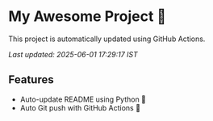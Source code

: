 # My Awesome Project 🚀

This project is automatically updated using GitHub Actions.

_Last updated: 2025-06-01 17:29:17 IST_

## Features
- Auto-update README using Python 🐍
- Auto Git push with GitHub Actions 🤖
